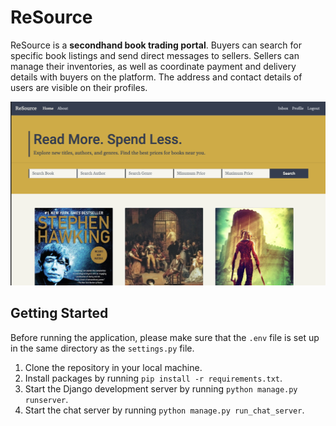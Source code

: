# ReSource

ReSource is a **secondhand book trading portal**. Buyers can search for specific book listings and send direct messages to sellers. Sellers can manage their inventories, as well as coordinate payment and delivery details with buyers on the platform. The address and contact details of users are visible on their profiles.

![ReSource](https://github.com/mathenaangeles/ReSource/blob/master/resource.png)

## Getting Started

Before running the application, please make sure that the `.env` file is set up in the same directory as the `settings.py` file.

1. Clone the repository in your local machine.
2. Install packages by running `pip install -r requirements.txt`.
3. Start the Django development server by running `python manage.py runserver`.
4. Start the chat server by running `python manage.py run_chat_server`.
